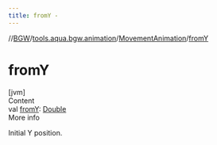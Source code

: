 ```yaml
---
title: fromY -
---
```

//[BGW](../../../index.md)/[tools.aqua.bgw.animation](../index.md)/[MovementAnimation](index.md)/[fromY](from-y.md)



# fromY  
[jvm]  
Content  
val [fromY](from-y.md): [Double](https://kotlinlang.org/api/latest/jvm/stdlib/kotlin/-double/index.html)  
More info  


Initial Y position.

  



